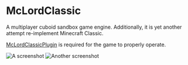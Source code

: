 # McLordClassic
A multiplayer cuboid sandbox game engine. Additionally, it is yet another attempt re-implement Minecraft Classic.

[McLordClassicPlugin](https://github.com/minecraft8997/McLordClassicPlugin) is required for the game to properly operate.

![A screenshot](https://i.imgur.com/HGQzygd.png)
![Another screenshot](https://i.imgur.com/2WlbN1X.png)